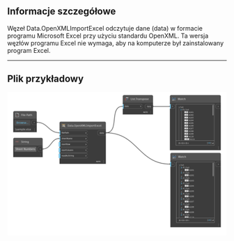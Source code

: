 ## Informacje szczegółowe
Węzeł Data.OpenXMLImportExcel odczytuje dane (data) w formacie programu Microsoft Excel przy użyciu standardu OpenXML. Ta wersja węzłów programu Excel nie wymaga, aby na komputerze był zainstalowany program Excel.
___
## Plik przykładowy

![Data.OpenXMLImportExcel](./DSOffice.Data.OpenXMLImportExcel_img.png)
